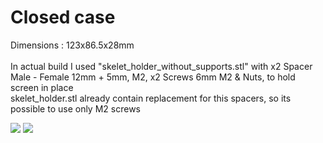 # Closed case

Dimensions : 123x86.5x28mm<br>
<br>
In actual build I used "skelet_holder_without_supports.stl" with x2 Spacer Male - Female 12mm + 5mm, M2, x2 Screws 6mm M2 & Nuts, to hold screen in place<br>
skelet_holder.stl already contain replacement for this spacers, so its possible to use only M2 screws<br>


<img src="https://github.com/NC22/Volna42BW-Cases/blob/main/slim/img/slim.jpg?raw=true">

<img src="https://github.com/NC22/Volna42BW-Cases/blob/main/slim/img/slim1.jpg?raw=true">
